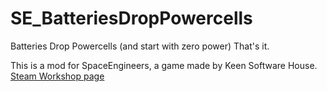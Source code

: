 # SE_BatteriesDropPowercells
Batteries Drop Powercells (and start with zero power)
That's it.

This is a mod for SpaceEngineers, a game made by Keen Software House.
[Steam Workshop page](https://steamcommunity.com/sharedfiles/filedetails/?id=935390605)